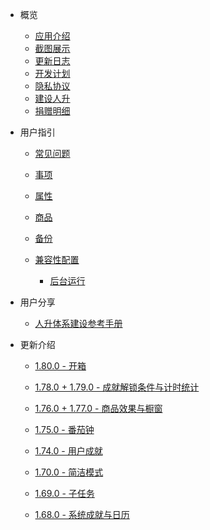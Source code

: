 - 概览

  - [应用介绍](README.md)
  - [截图展示](introduction/screenshots.md)
  - [更新日志](introduction/release_log.md)
  - [开发计划](introduction/development_plan.md)
  - [隐私协议](introduction/privacy-trems.md)
  - [建设人升](introduction/support_us.md)
  - [捐赠明细](introduction/donation.md)
  
- 用户指引

  - [常见问题](guide/faq.md)

  - [事项](guide/tasks.md)

  - [属性](guide/attributes.md)

  - [商品](guide/shop_item.md)

  - [备份](guide/backup.md)

  - [兼容性配置](guide/compatibility.md)
    - [后台运行](guide/background_running.md)
  
- 用户分享

  - [人升体系建设参考手册](guide/user/system_01.md)

- 更新介绍

  - [1.80.0 - 开箱](features/180.md)

  - [1.78.0 + 1.79.0 - 成就解锁条件与计时统计](features/178-9.md)

  - [1.76.0 + 1.77.0 - 商品效果与橱窗](features/176-7.md)

  - [1.75.0 - 番茄钟](features/175.md)

  - [1.74.0 - 用户成就](features/174.md)

  - [1.70.0 - 简洁模式](features/170.md)

  - [1.69.0 - 子任务](features/169.md)

  - [1.68.0 - 系统成就与日历](features/168.md)